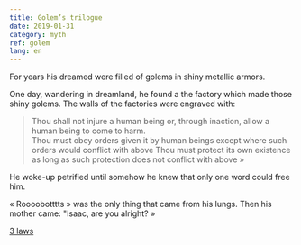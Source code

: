 ```yaml
---
title: Golem’s trilogue
date: 2019-01-31
category: myth
ref: golem
lang: en
---
```


For years his dreamed were filled of golems in shiny metallic armors. 

One day, wandering in dreamland, he found a the factory which made those shiny golems. The walls of the factories were engraved with:

> Thou shall not injure a human being or, through inaction, allow a human being to come to harm.   
> Thou must obey orders given it by human beings except where such orders would conflict with above
> Thou must protect its own existence as long as such protection does not conflict with above »

He woke-up petrified until somehow he knew that only one word could free him.

« Roooobotttts » was the only thing that came from his lungs.
Then his mother came:
"Isaac, are you alright? »

[3 laws](https://en.m.wikipedia.org/wiki/Three_Laws_of_Robotics)


